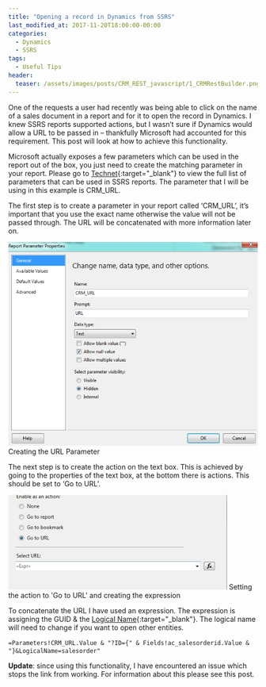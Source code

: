 ```yaml
---
title: "Opening a record in Dynamics from SSRS"
last_modified_at: 2017-11-20T18:00:00-00:00
categories:
  - Dynamics
  - SSRS
tags:
  - Useful Tips
header:
  teaser: /assets/images/posts/CRM_REST_javascript/1_CRMRestBuilder.png
---
```


One of the requests a user had recently was being able to click on the name of a sales document in a report and for it to open the record in Dynamics. I knew SSRS reports supported actions, but I wasn’t sure if Dynamics would allow a URL to be passed in – thankfully Microsoft had accounted for this requirement. This post will look at how to achieve this functionality.

Microsoft actually exposes a few parameters which can be used in the report out of the box, you just need to create the matching parameter in your report. Please go to [Technet](https://technet.microsoft.com/en-us/library/dn531165.aspx){:target="_blank"} to view the full list of parameters that can be used in SSRS reports. The parameter that I will be using in this example is CRM_URL.

The first step is to create a parameter in your report called ‘CRM_URL’, it’s important that you use the exact name otherwise the value will not be passed through. The URL will be concatenated with more information later on.

![Setting the CRM_URL parameters](/assets/images/posts/ssrs_open_in_crm/1_URL_Parameters.png)
Creating the URL Parameter

The next step is to create the action on the text box. This is achieved by going to the properties of the text box, at the bottom there is actions. This should be set to ‘Go to URL’.

![Setting the URL Action](/assets/images/posts/ssrs_open_in_crm/2_URL_Action.png)
Setting the action to 'Go to URL' and creating the expression

To concatenate the URL I have used an expression. The expression is assigning the GUID & the [Logical Name](https://social.technet.microsoft.com/wiki/contents/articles/9214.microsoft-dynamics-crm-2011-entity-logical-name-and-entity-schema-name.aspx){:target="_blank"}. The logical name will need to change if you want to open other entities.

```
=Parameters!CRM_URL.Value & "?ID={" & Fields!ac_salesorderid.Value & "}&LogicalName=salesorder"
```

**Update**: since using this functionality, I have encountered an issue which stops the link from working. For information about this please see this post.